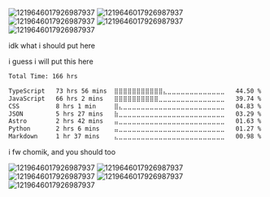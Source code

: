 ![1219646017926987937](https://github.com/user-attachments/assets/3872de58-b698-42aa-93b9-bde9ba5a16a6)
![1219646017926987937](https://github.com/user-attachments/assets/3872de58-b698-42aa-93b9-bde9ba5a16a6)
![1219646017926987937](https://github.com/user-attachments/assets/3872de58-b698-42aa-93b9-bde9ba5a16a6)
![1219646017926987937](https://github.com/user-attachments/assets/3872de58-b698-42aa-93b9-bde9ba5a16a6)
![1219646017926987937](https://github.com/user-attachments/assets/3872de58-b698-42aa-93b9-bde9ba5a16a6)

idk what i should put here

i guess i will put this here
<!--START_SECTION:waka-->

```txt
Total Time: 166 hrs

TypeScript   73 hrs 56 mins  ⣿⣿⣿⣿⣿⣿⣿⣿⣿⣿⣿⣄⣀⣀⣀⣀⣀⣀⣀⣀⣀⣀⣀⣀⣀   44.50 %
JavaScript   66 hrs 2 mins   ⣿⣿⣿⣿⣿⣿⣿⣿⣿⣿⣀⣀⣀⣀⣀⣀⣀⣀⣀⣀⣀⣀⣀⣀⣀   39.74 %
CSS          8 hrs 1 min     ⣿⣄⣀⣀⣀⣀⣀⣀⣀⣀⣀⣀⣀⣀⣀⣀⣀⣀⣀⣀⣀⣀⣀⣀⣀   04.83 %
JSON         5 hrs 27 mins   ⣷⣀⣀⣀⣀⣀⣀⣀⣀⣀⣀⣀⣀⣀⣀⣀⣀⣀⣀⣀⣀⣀⣀⣀⣀   03.29 %
Astro        2 hrs 42 mins   ⣤⣀⣀⣀⣀⣀⣀⣀⣀⣀⣀⣀⣀⣀⣀⣀⣀⣀⣀⣀⣀⣀⣀⣀⣀   01.63 %
Python       2 hrs 6 mins    ⣤⣀⣀⣀⣀⣀⣀⣀⣀⣀⣀⣀⣀⣀⣀⣀⣀⣀⣀⣀⣀⣀⣀⣀⣀   01.27 %
Markdown     1 hr 37 mins    ⣄⣀⣀⣀⣀⣀⣀⣀⣀⣀⣀⣀⣀⣀⣀⣀⣀⣀⣀⣀⣀⣀⣀⣀⣀   00.98 %
```

<!--END_SECTION:waka-->

i fw chomik, and you should too

![1219646017926987937](https://github.com/user-attachments/assets/3872de58-b698-42aa-93b9-bde9ba5a16a6)
![1219646017926987937](https://github.com/user-attachments/assets/3872de58-b698-42aa-93b9-bde9ba5a16a6)
![1219646017926987937](https://github.com/user-attachments/assets/3872de58-b698-42aa-93b9-bde9ba5a16a6)
![1219646017926987937](https://github.com/user-attachments/assets/3872de58-b698-42aa-93b9-bde9ba5a16a6)
![1219646017926987937](https://github.com/user-attachments/assets/3872de58-b698-42aa-93b9-bde9ba5a16a6)
